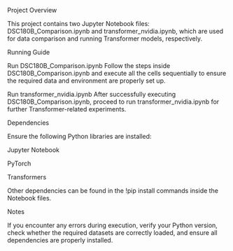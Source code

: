 Project Overview

This project contains two Jupyter Notebook files: DSC180B_Comparison.ipynb and transformer_nvidia.ipynb, which are used for data comparison and running Transformer models, respectively.

Running Guide

Run DSC180B_Comparison.ipynb
Follow the steps inside DSC180B_Comparison.ipynb and execute all the cells sequentially to ensure the required data and environment are properly set up.

Run transformer_nvidia.ipynb
After successfully executing DSC180B_Comparison.ipynb, proceed to run transformer_nvidia.ipynb for further Transformer-related experiments.

Dependencies

Ensure the following Python libraries are installed:

Jupyter Notebook

PyTorch

Transformers

Other dependencies can be found in the !pip install commands inside the Notebook files.

Notes

If you encounter any errors during execution, verify your Python version, check whether the required datasets are correctly loaded, and ensure all dependencies are properly installed.

